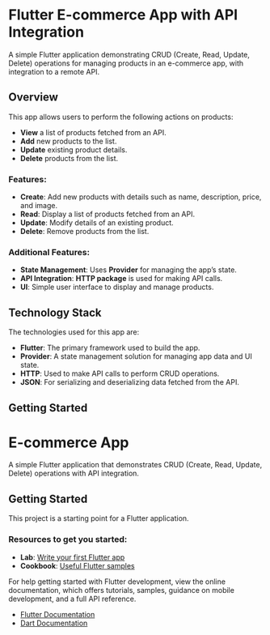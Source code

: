 # Flutter E-commerce App with API Integration

A simple Flutter application demonstrating CRUD (Create, Read, Update, Delete) operations for managing products in an e-commerce app, with integration to a remote API.

## Overview
This app allows users to perform the following actions on products:

- **View** a list of products fetched from an API.
- **Add** new products to the list.
- **Update** existing product details.
- **Delete** products from the list.

### Features:
- **Create**: Add new products with details such as name, description, price, and image.
- **Read**: Display a list of products fetched from an API.
- **Update**: Modify details of an existing product.
- **Delete**: Remove products from the list.

### Additional Features:
- **State Management**: Uses **Provider** for managing the app’s state.
- **API Integration**: **HTTP package** is used for making API calls.
- **UI**: Simple user interface to display and manage products.

## Technology Stack
The technologies used for this app are:

- **Flutter**: The primary framework used to build the app.
- **Provider**: A state management solution for managing app data and UI state.
- **HTTP**: Used to make API calls to perform CRUD operations.
- **JSON**: For serializing and deserializing data fetched from the API.

## Getting Started
# E-commerce App

A simple Flutter application that demonstrates CRUD (Create, Read, Update, Delete) operations with API integration.

## Getting Started

This project is a starting point for a Flutter application.

### Resources to get you started:

- **Lab**: [Write your first Flutter app](https://flutter.dev/docs/get-started/codelab)
- **Cookbook**: [Useful Flutter samples](https://flutter.dev/docs/cookbook)

For help getting started with Flutter development, view the online documentation, which offers tutorials, samples, guidance on mobile development, and a full API reference.

- [Flutter Documentation](https://flutter.dev/docs)
- [Dart Documentation](https://dart.dev/guides)
